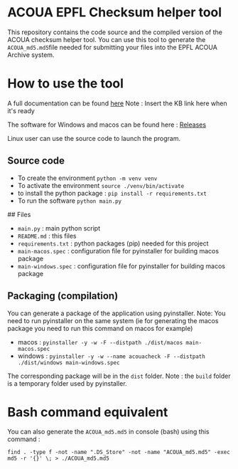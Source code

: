 ACOUA EPFL Checksum helper tool
========

This repository contains the code source and the compiled version of the ACOUA checksum helper tool.
You can use this tool to generate the ```ACOUA_md5.md5```file needed for submitting your files into the EPFL ACOUA Archive system.


# How to use the tool

A full documentation can be found [here]() Note : Insert the KB link here when it's ready

The software for Windows and macos can be found here : [Releases](https://github.com/epfllibrary/acouachecksum/releases)

Linux user can use the source code to launch the program.

## Source code

* To create the environment ```python -m venv venv```
* To activate the environment ```source ./venv/bin/activate```
* to install the python package : ```pip install -r requirements.txt```
* To run the software ```python main.py```

## Files

* ```main.py``` : main python script
* ```README.md``` : this files
* ```requirements.txt``` : python packages (pip) needed for this project
* ```main-macos.spec``` : configuration file for pyinstaller for building macos package
* ```main-windows.spec``` : configuration file for pyinstaller for building macos package


## Packaging (compilation)

You can generate a package of the application using pyinstaller.
Note: You need to run pyinstaller on the same system (ie for generating the macos package you need to run this command on macos for example)

* macos :  ```pyinstaller -y -w -F --distpath ./dist/macos main-macos.spec```
* windows : ```pyinstaller -y -w --name acouacheck -F --distpath ./dist/windows main-windows.spec ```

The corresponding package will be in the ```dist``` folder.
Note : the ```build``` folder is a temporary folder used by pyinstaller.

# Bash command equivalent

You can also generate the ```ACOUA_md5.md5``` in console (bash) using this command :

```find . -type f -not -name ".DS_Store" -not -name "ACOUA_md5.md5" -exec md5 -r '{}' \; > ./ACOUA_md5.md5```
